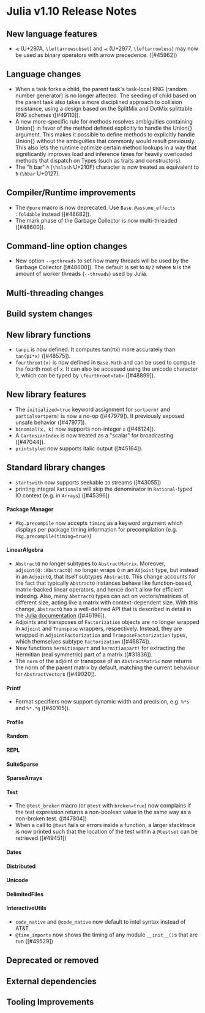 Julia v1.10 Release Notes
========================

New language features
---------------------

* `⥺` (U+297A, `\leftarrowsubset`) and `⥷` (U+2977, `\leftarrowless`)
  may now be used as binary operators with arrow precedence. ([#45962])

Language changes
----------------

* When a task forks a child, the parent task's task-local RNG (random number generator) is no longer affected. The seeding of child based on the parent task also takes a more disciplined approach to collision resistance, using a design based on the SplitMix and DotMix splittable RNG schemes ([#49110]).
* A new more-specific rule for methods resolves ambiguities containing Union{} in favor of
  the method defined explicitly to handle the Union{} argument. This makes it possible to
  define methods to explicitly handle Union{} without the ambiguities that commonly would
  result previously. This also lets the runtime optimize certain method lookups in a way
  that significantly improves load and inference times for heavily overloaded methods that
  dispatch on Types (such as traits and constructors).
* The "h bar" `ℏ` (`\hslash` U+210F) character is now treated as equivalent to `ħ` (`\hbar` U+0127).

Compiler/Runtime improvements
-----------------------------

* The `@pure` macro is now deprecated. Use `Base.@assume_effects :foldable` instead ([#48682]).
* The mark phase of the Garbage Collector is now multi-threaded ([#48600]).

Command-line option changes
---------------------------

* New option `--gcthreads` to set how many threads will be used by the Garbage Collector ([#48600]).
  The default is set to `N/2` where `N` is the amount of worker threads (`--threads`) used by Julia.

Multi-threading changes
-----------------------


Build system changes
--------------------


New library functions
---------------------
* `tanpi` is now defined. It computes tan(πx) more accurately than `tan(pi*x)` ([#48575]).
* `fourthroot(x)` is now defined in `Base.Math` and can be used to compute the fourth root of `x`.
   It can also be accessed using the unicode character `∜`, which can be typed by `\fourthroot<tab>` ([#48899]).

New library features
--------------------
* The `initialized=true` keyword assignment for `sortperm!` and `partialsortperm!`
  is now a no-op ([#47979]). It previously exposed unsafe behavior ([#47977]).
* `binomial(x, k)` now supports non-integer `x` ([#48124]).
* A `CartesianIndex` is now treated as a "scalar" for broadcasting ([#47044]).
* `printstyled` now supports italic output ([#45164]).

Standard library changes
------------------------

* `startswith` now supports seekable `IO` streams ([#43055])
* printing integral `Rational`s will skip the denominator in `Rational`-typed IO context (e.g. in `Arrays`) ([#45396])

#### Package Manager

* `Pkg.precompile` now accepts `timing` as a keyword argument which displays per package timing information for precompilation (e.g. `Pkg.precompile(timing=true)`)

#### LinearAlgebra

* `AbstractQ` no longer subtypes to `AbstractMatrix`. Moreover, `adjoint(Q::AbstractQ)`
  no longer wraps `Q` in an `Adjoint` type, but instead in an `AdjointQ`, that itself
  subtypes `AbstractQ`. This change accounts for the fact that typically `AbstractQ`
  instances behave like function-based, matrix-backed linear operators, and hence don't
  allow for efficient indexing. Also, many `AbstractQ` types can act on vectors/matrices
  of different size, acting like a matrix with context-dependent size. With this change,
  `AbstractQ` has a well-defined API that is described in detail in the
  [Julia documentation](https://docs.julialang.org/en/v1/stdlib/LinearAlgebra/#man-linalg-abstractq)
  ([#46196]).
* Adjoints and transposes of `Factorization` objects are no longer wrapped in `Adjoint`
  and `Transpose` wrappers, respectively. Instead, they are wrapped in
  `AdjointFactorization` and `TranposeFactorization` types, which themselves subtype
  `Factorization` ([#46874]).
* New functions `hermitianpart` and `hermitianpart!` for extracting the Hermitian
  (real symmetric) part of a matrix ([#31836]).
* The `norm` of the adjoint or transpose of an `AbstractMatrix` now returns the norm of the
  parent matrix by default, matching the current behaviour for `AbstractVector`s ([#49020]).

#### Printf
* Format specifiers now support dynamic width and precision, e.g. `%*s` and `%*.*g` ([#40105]).

#### Profile


#### Random


#### REPL


#### SuiteSparse


#### SparseArrays


#### Test


* The `@test_broken` macro (or `@test` with `broken=true`) now complains if the test expression returns a
  non-boolean value in the same way as a non-broken test. ([#47804])
* When a call to `@test` fails or errors inside a function, a larger stacktrace is now printed such that the location of the test within a `@testset` can be retrieved ([#49451])

#### Dates


#### Distributed


#### Unicode


#### DelimitedFiles


#### InteractiveUtils

 * `code_native` and `@code_native` now default to intel syntax instead of AT&T.
 * `@time_imports` now shows the timing of any module `__init__()`s that are run ([#49529])

Deprecated or removed
---------------------


External dependencies
---------------------


Tooling Improvements
--------------------


<!--- generated by NEWS-update.jl: -->
